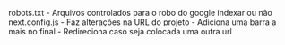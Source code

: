 robots.txt
    - Arquivos controlados para o robo do google indexar ou não
next.config.js
    - Faz alterações na URL do projeto
    - Adiciona uma barra a mais no final 
    - Redireciona caso seja colocada uma outra url